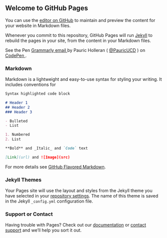 ## Welcome to GitHub Pages

You can use the [editor on GitHub](https://github.com/Hpauric/email-templates/edit/master/README.md) to maintain and preview the content for your website in Markdown files.

Whenever you commit to this repository, GitHub Pages will run [Jekyll](https://jekyllrb.com/) to rebuild the pages in your site, from the content in your Markdown files.

<p data-height="500" data-theme-id="0" data-slug-hash="VPKdwa" data-default-tab="result" data-user="PauricUCD" data-embed-version="2" data-pen-title="Grammarly email" class="codepen"> See the Pen <a href="https://codepen.io/PauricUCD/pen/VPKdwa/"> Grammarly email </a>  by Pauric Holleran ( <a href="http://codepen.io/PauricUCD">@PauricUCD</a> ) on <a href="http://codepen.io"> CodePen </a> . </p>
<script async="async" src="https://production-assets.codepen.io/assets/embed/ei.js"> </script>





### Markdown

Markdown is a lightweight and easy-to-use syntax for styling your writing. It includes conventions for

```markdown
Syntax highlighted code block

# Header 1
## Header 2
### Header 3

- Bulleted
- List

1. Numbered
2. List

**Bold** and _Italic_ and `Code` text

[Link](url) and ![Image](src)
```

For more details see [GitHub Flavored Markdown](https://guides.github.com/features/mastering-markdown/).

### Jekyll Themes

Your Pages site will use the layout and styles from the Jekyll theme you have selected in your [repository settings](https://github.com/Hpauric/email-templates/settings). The name of this theme is saved in the Jekyll `_config.yml` configuration file.

### Support or Contact

Having trouble with Pages? Check out our [documentation](https://help.github.com/categories/github-pages-basics/) or [contact support](https://github.com/contact) and we’ll help you sort it out.
